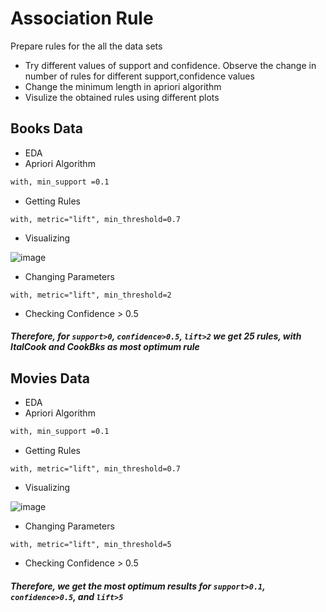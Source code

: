 # Association Rule 

Prepare rules for the all the data sets 
- Try different values of support and confidence. Observe the change in number of rules for different support,confidence values
- Change the minimum length in apriori algorithm
- Visulize the obtained rules using different plots 

## Books Data

- EDA
- Apriori Algorithm
```bash
with, min_support =0.1
```
- Getting Rules
```
with, metric="lift", min_threshold=0.7
```
- Visualizing

![image](https://user-images.githubusercontent.com/110924299/222904679-ab761b4f-ca4d-40b5-b618-5688b59829dd.png)

- Changing Parameters
```
with, metric="lift", min_threshold=2
```
- Checking Confidence > 0.5
##### Therefore, for `support>0`, `confidence>0.5`, `lift>2` we get 25 rules, with *ItalCook* and *CookBks* as most optimum rule

## Movies Data

- EDA
- Apriori Algorithm
```bash
with, min_support =0.1
```
- Getting Rules
```
with, metric="lift", min_threshold=0.7
```
- Visualizing

![image](https://user-images.githubusercontent.com/110924299/222904704-e2963047-38f4-4f81-a335-62ed33bf85f6.png)

- Changing Parameters
```
with, metric="lift", min_threshold=5
```
- Checking Confidence > 0.5
##### Therefore, we get the most optimum results for `support>0.1`, `confidence>0.5`, and `lift>5`

